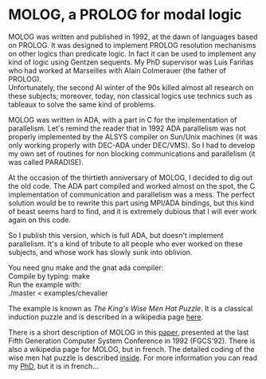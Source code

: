 # MOLOG, a PROLOG for modal logic

MOLOG was written and published in 1992, at the dawn of languages based on PROLOG. It was designed to implement PROLOG resolution mechanisms on other logics than predicate logic. In fact it can be used to implement any kind of logic using Gentzen sequents. My PhD supervisor was Luis Fariñas who had worked at Marseilles with Alain Colmerauer (the father of PROLOG).  
Unfortunately, the second AI winter of the 90s killed almost all research on these subjects; moreover, today, non classical logics use technics such as tableaux to solve the same kind of problems.

MOLOG was written in ADA, with a part in C for the implementation of parallelism. Let's remind the reader that in 1992 ADA parallelism was not properly implemented by the ALSYS compiler on Sun/Unix machines (it was only working properly with DEC-ADA under DEC/VMS). So I had to develop my own set of routines for non blocking communications and parallelism (it was called PARADISE).

At the occasion of the thirtieth anniversary of MOLOG, I decided to dig out the old code. The ADA part compiled and worked almost on the spot, the C implementation of communication and parallelism was a mess. The perfect solution would be to rewrite this part using MPI/ADA bindings, but this kind of beast seems hard to find, and it is extremely dubious that I will ever work again on this code.

So I publish this version, which is full ADA, but doesn't implement parallelism. It's a kind of tribute to all people who ever worked on these subjects, and whose work has slowly sunk into oblivion. 

You need gnu make and the gnat ada compiler:  
Compile by typing: make  
Run the example with:  
  ./master < examples/chevalier

The example is known as *The King's Wise Men Hat Puzzle*. It is a classical induction puzzle and is described in a wikipedia page
[here](https://en.wikipedia.org/wiki/Induction_puzzles#The_King's_Wise_Men_Hat_Puzzle). 

There is a short description of MOLOG in this [paper](http://www.alliot.fr/papers/fgcs92.pdf), presented at the last Fifth Generation Computer System Conference in 1992 (FGCS'92).
There is also a wikipedia page for MOLOG, but in french. The detailed coding of the wise men hat puzzle is described
[inside](https://fr.wikipedia.org/wiki/MOLOG).
For more information you can read my [PhD](http://www.alliot.fr/papers/thesejma.pdf), but it is in french...


